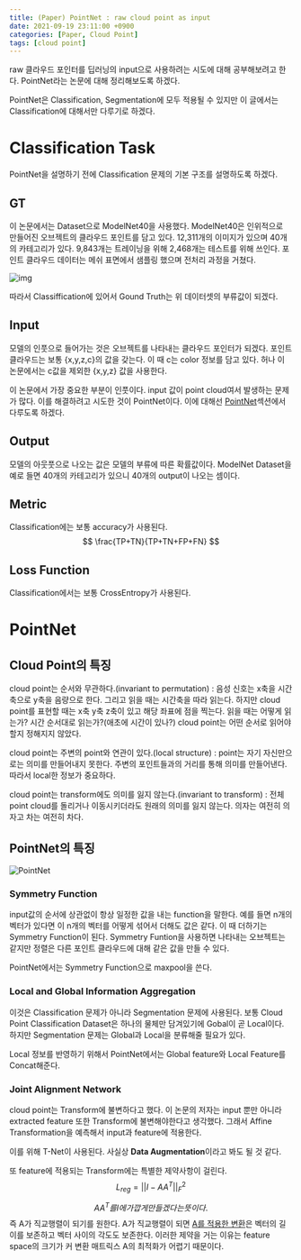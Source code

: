 ```yaml
---
title: (Paper) PointNet : raw cloud point as input
date: 2021-09-19 23:11:00 +0900
categories: [Paper, Cloud Point]
tags: [cloud point]
---
```




raw 클라우드 포인터를 딥러닝의 input으로 사용하려는 시도에 대해 공부해보려고 한다.
PointNet라는 논문에 대해 정리해보도록 하겠다. 

PointNet은 Classification, Segmentation에 모두 적용될 수 있지만 이 글에서는 Classification에 대해서만 다루기로 하겠다.

# Classification Task

PointNet을 설명하기 전에 Classification 문제의 기본 구조를 설명하도록 하겠다.

## GT

이 논문에서는  Dataset으로 ModelNet40을 사용했다. ModelNet40은 인위적으로 만들어진 오브젝트의 클라우드 포인트를 담고 있다. 12,311개의 이미지가 있으며 40개의 카테고리가 있다. 9,843개는 트레이닝을 위해 2,468개는 테스트를 위해 쓰인다. 포인트 클라우드 데이터는 메쉬 표면에서 샘플링 했으며 전처리 과정을 거쳤다.

![img](https://production-media.paperswithcode.com/datasets/modelnet.jpeg)

따라서 Classiffication에 있어서 Gound Truth는 위 데이터셋의 부류값이 되겠다.

## Input

모델의 인풋으로 들어가는 것은 오브젝트를 나타내는 클라우드 포인터가 되겠다. 포인트 클라우드는 보통 {x,y,z,c}의 값을 갖는다. 이 때 c는 color 정보를 담고 있다. 허나 이 논문에서는 c값을 제외한 {x,y,z} 값을 사용한다.


이 논문에서 가장 중요한 부분이 인풋이다. input 값이 point cloud여서 발생하는 문제가 많다. 이를 해결하려고 시도한 것이 PointNet이다. 이에 대해선 [PointNet](#pointnet)섹션에서 다루도록 하겠다.

## Output

모델의 아웃풋으로 나오는 값은 모델의 부류에 따른 확률값이다. ModelNet Dataset을 예로 들면 40개의 카테고리가 있으니 40개의 output이 나오는 셈이다.

## Metric

Classification에는 보통 accuracy가 사용된다.
$$
\frac{TP+TN}{TP+TN+FP+FN}
$$

## Loss Function

Classification에서는 보통 CrossEntropy가 사용된다.

# PointNet

## Cloud Point의 특징

cloud point는 순서와 무관하다.(invariant to permutation)
: 음성 신호는 x축을 시간 축으로 y축을 음량으로 한다. 그리고 읽을 때는 시간축을 따라 읽는다. 하지만 cloud point를 표현할 때는 x축 y축 z축이 있고 해당 좌표에 점을 찍는다. 읽을 때는 어떻게 읽는가? 시간 순서대로 읽는가?(애초에 시간이 있나?) cloud point는 어떤 순서로  읽어야할지 정해지지 않았다.

cloud point는 주변의 point와 연관이 있다.(local structure)
: point는 자기 자신만으로는 의미를 만들어내지 못한다. 주변의 포인트들과의 거리를 통해 의미를 만들어낸다. 따라서 local한 정보가 중요하다.

cloud point는 transform에도 의미를 잃지 않는다.(invariant to transform)
: 전체 point cloud를 돌리거나 이동시키더라도 원래의 의미를 잃지 않는다. 의자는 여전히 의자고 차는 여전히 차다.

## PointNet의 특징

![PointNet](http://stanford.edu/~rqi/pointnet/images/pointnet.jpg)

### Symmetry Function

input값의 순서에 상관없이 항상 일정한 값을 내는 function을 말한다. 예를 들면 n개의 벡터가 있다면 이 n개의 벡터를 어떻게 섞어서 더해도 값은 같다. 이 때 더하기는 Symmetry Function이 된다. Symmetry Funtion을 사용하면 나타내는 오브젝트는 같지만 정렬은 다른 포인트 클라우드에 대해 같은 값을 만들 수 있다.

PointNet에서는 Symmetry Function으로 maxpool을 쓴다.

### Local and Global Information Aggregation

이것은 Classification 문제가 아니라 Segmentation 문제에 사용된다. 보통 Cloud Point Classification Dataset은 하나의 물체만 담겨있기에 Gobal이 곧 Local이다. 하지만 Segmentation 문제는 Global과 Local을 분류해줄 필요가 있다. 

Local 정보를 반영하기 위해서 PointNet에서는 Global feature와 Local Feature를 Concat해준다.

### Joint Alignment Network

cloud point는 Transform에 불변하다고 했다. 이 논문의 저자는 input 뿐만 아니라 extracted feature 또한 Transform에 불변해야한다고 생각했다. 그래서 Affine Transformation을 예측해서 input과 feature에 적용한다.

이를 위해 T-Net이 사용된다. 사실상 **Data Augmentation**이라고 봐도 될 것 같다. 

또 feature에 적용되는 Transform에는 특별한 제약사항이 걸린다.
$$
L_{reg} = ||I - AA^T ||^2_F
$$

$$
AA^T{를} I{에 가깝게 만들겠다는 뜻이다.}
$$
즉 A가 직교행렬이 되기를 원한다. A가 직교행렬이 되면 [A를 적용한 변환](https://mathworld.wolfram.com/OrthogonalTransformation.html)은 벡터의 길이를 보존하고 벡터 사이의 각도도 보존한다. 이러한 제약을 거는 이유는 feature space의 크기가 커 변환 매트릭스 A의 최적화가 어렵기 때문이다.

